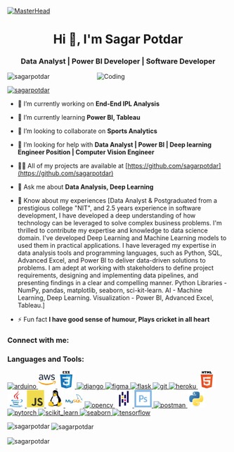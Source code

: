 [![MasterHead](https://static.vecteezy.com/system/resources/previews/009/233/529/non_2x/data-analysis-banner-web-icon-set-growth-focus-optimization-security-ranking-document-data-management-global-data-illustration-concept-vector.jpg)]()
<h1 align="center">Hi 👋, I'm Sagar Potdar</h1>
<h3 align="center">Data Analyst | Power BI Developer | Software Developer</h3>
<img align="right" alt="Coding" width="300" src="https://media2.giphy.com/media/3oKIPEqDGUULpEU0aQ/giphy.gif?cid=ecf05e47qqt9w6c3mc5lteefc29rulcrrgnjh9xhma8sjmw8&rid=giphy.gif&ct=g">

<p align="left"> <img src="https://komarev.com/ghpvc/?username=sagarpotdar&label=Profile%20views&color=0e75b6&style=flat" alt="sagarpotdar" /> </p>

<p align="left"> <a href="https://github.com/ryo-ma/github-profile-trophy"><img src="https://github-profile-trophy.vercel.app/?username=sagarpotdar" alt="sagarpotdar" /></a> </p>

- 🔭 I’m currently working on **End-End IPL Analysis**

- 🌱 I’m currently learning **Power BI, Tableau**

- 👯 I’m looking to collaborate on **Sports Analytics**

- 🤝 I’m looking for help with **Data Analyst | Power BI | Deep learning Engineer Position | Computer Vision Engineer**

- 👨‍💻 All of my projects are available at [https://github.com/sagarpotdar](https://github.com/sagarpotdar)

- 💬 Ask me about **Data Analysis, Deep Learning**

- 📄 Know about my experiences [Data Analyst & Postgraduated from a prestigious college "NIT", and 2.5 years experience in software development, I have developed a deep understanding of how technology can be leveraged to solve complex business problems. I'm thrilled to contribute my expertise and knowledge to data science domain. I've developed Deep Learning and Machine Learning models to used them in practical applications. I have leveraged my expertise in data analysis tools and programming languages, such as Python, SQL, Advanced Excel, and Power BI to deliver data-driven solutions to problems. I am adept at working with stakeholders to define project requirements, designing and implementing data pipelines, and presenting findings in a clear and compelling manner. Python Libraries - NumPy, pandas, matplotlib, seaborn, sci-kit-learn. AI - Machine Learning, Deep Learning. Visualization - Power BI, Advanced Excel, Tableau.]
- ⚡ Fun fact **I have good sense of humour, Plays cricket in all heart**

<h3 align="left">Connect with me:</h3>
<p align="left">
</p>

<h3 align="left">Languages and Tools:</h3>
<p align="left"> <a href="https://www.arduino.cc/" target="_blank" rel="noreferrer"> <img src="https://cdn.worldvectorlogo.com/logos/arduino-1.svg" alt="arduino" width="40" height="40"/> </a> <a href="https://aws.amazon.com" target="_blank" rel="noreferrer"> <img src="https://raw.githubusercontent.com/devicons/devicon/master/icons/amazonwebservices/amazonwebservices-original-wordmark.svg" alt="aws" width="40" height="40"/> </a> <a href="https://www.w3schools.com/css/" target="_blank" rel="noreferrer"> <img src="https://raw.githubusercontent.com/devicons/devicon/master/icons/css3/css3-original-wordmark.svg" alt="css3" width="40" height="40"/> </a> <a href="https://www.djangoproject.com/" target="_blank" rel="noreferrer"> <img src="https://cdn.worldvectorlogo.com/logos/django.svg" alt="django" width="40" height="40"/> </a> <a href="https://www.figma.com/" target="_blank" rel="noreferrer"> <img src="https://www.vectorlogo.zone/logos/figma/figma-icon.svg" alt="figma" width="40" height="40"/> </a> <a href="https://flask.palletsprojects.com/" target="_blank" rel="noreferrer"> <img src="https://www.vectorlogo.zone/logos/pocoo_flask/pocoo_flask-icon.svg" alt="flask" width="40" height="40"/> </a> <a href="https://git-scm.com/" target="_blank" rel="noreferrer"> <img src="https://www.vectorlogo.zone/logos/git-scm/git-scm-icon.svg" alt="git" width="40" height="40"/> </a> <a href="https://heroku.com" target="_blank" rel="noreferrer"> <img src="https://www.vectorlogo.zone/logos/heroku/heroku-icon.svg" alt="heroku" width="40" height="40"/> </a> <a href="https://www.w3.org/html/" target="_blank" rel="noreferrer"> <img src="https://raw.githubusercontent.com/devicons/devicon/master/icons/html5/html5-original-wordmark.svg" alt="html5" width="40" height="40"/> </a> <a href="https://www.java.com" target="_blank" rel="noreferrer"> <img src="https://raw.githubusercontent.com/devicons/devicon/master/icons/java/java-original.svg" alt="java" width="40" height="40"/> </a> <a href="https://developer.mozilla.org/en-US/docs/Web/JavaScript" target="_blank" rel="noreferrer"> <img src="https://raw.githubusercontent.com/devicons/devicon/master/icons/javascript/javascript-original.svg" alt="javascript" width="40" height="40"/> </a> <a href="https://www.linux.org/" target="_blank" rel="noreferrer"> <img src="https://raw.githubusercontent.com/devicons/devicon/master/icons/linux/linux-original.svg" alt="linux" width="40" height="40"/> </a> <a href="https://www.mysql.com/" target="_blank" rel="noreferrer"> <img src="https://raw.githubusercontent.com/devicons/devicon/master/icons/mysql/mysql-original-wordmark.svg" alt="mysql" width="40" height="40"/> </a> <a href="https://opencv.org/" target="_blank" rel="noreferrer"> <img src="https://www.vectorlogo.zone/logos/opencv/opencv-icon.svg" alt="opencv" width="40" height="40"/> </a> <a href="https://pandas.pydata.org/" target="_blank" rel="noreferrer"> <img src="https://raw.githubusercontent.com/devicons/devicon/2ae2a900d2f041da66e950e4d48052658d850630/icons/pandas/pandas-original.svg" alt="pandas" width="40" height="40"/> </a> <a href="https://www.photoshop.com/en" target="_blank" rel="noreferrer"> <img src="https://raw.githubusercontent.com/devicons/devicon/master/icons/photoshop/photoshop-line.svg" alt="photoshop" width="40" height="40"/> </a> <a href="https://postman.com" target="_blank" rel="noreferrer"> <img src="https://www.vectorlogo.zone/logos/getpostman/getpostman-icon.svg" alt="postman" width="40" height="40"/> </a> <a href="https://www.python.org" target="_blank" rel="noreferrer"> <img src="https://raw.githubusercontent.com/devicons/devicon/master/icons/python/python-original.svg" alt="python" width="40" height="40"/> </a> <a href="https://pytorch.org/" target="_blank" rel="noreferrer"> <img src="https://www.vectorlogo.zone/logos/pytorch/pytorch-icon.svg" alt="pytorch" width="40" height="40"/> </a> <a href="https://scikit-learn.org/" target="_blank" rel="noreferrer"> <img src="https://upload.wikimedia.org/wikipedia/commons/0/05/Scikit_learn_logo_small.svg" alt="scikit_learn" width="40" height="40"/> </a> <a href="https://seaborn.pydata.org/" target="_blank" rel="noreferrer"> <img src="https://seaborn.pydata.org/_images/logo-mark-lightbg.svg" alt="seaborn" width="40" height="40"/> </a> <a href="https://www.tensorflow.org" target="_blank" rel="noreferrer"> <img src="https://www.vectorlogo.zone/logos/tensorflow/tensorflow-icon.svg" alt="tensorflow" width="40" height="40"/> </a> </p>

<p><img align="left" src="https://github-readme-stats.vercel.app/api/top-langs?username=sagarpotdar&show_icons=true&locale=en&layout=compact" alt="sagarpotdar" /></p>

<p>&nbsp;<img align="center" src="https://github-readme-stats.vercel.app/api?username=sagarpotdar&show_icons=true&locale=en" alt="sagarpotdar" /></p>

<p><img align="center" src="https://github-readme-streak-stats.herokuapp.com/?user=sagarpotdar&" alt="sagarpotdar" /></p>
